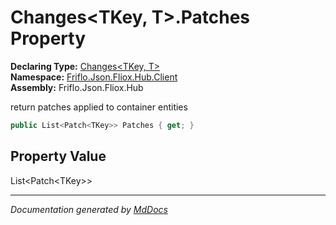 ﻿<!--  
  <auto-generated>   
    The contents of this file were generated by a tool.  
    Changes to this file may be list if the file is regenerated  
  </auto-generated>   
-->

# Changes\<TKey, T\>.Patches Property

**Declaring Type:** [Changes\<TKey, T\>](../index.md)  
**Namespace:** [Friflo.Json.Fliox.Hub.Client](../../index.md)  
**Assembly:** Friflo.Json.Fliox.Hub

 return patches applied to container entities 

```csharp
public List<Patch<TKey>> Patches { get; }
```

## Property Value

List\<Patch\<TKey\>\>

___

*Documentation generated by [MdDocs](https://github.com/ap0llo/mddocs)*
